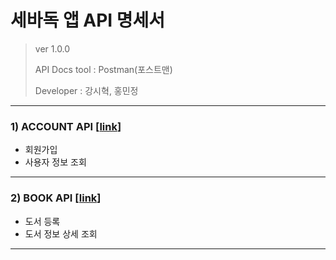 # 세바독 앱 API 명세서

> ver 1.0.0 
> 
> API Docs tool : Postman(포스트맨)
> 
> Developer : 강시혁, 홍민정

---

### 1) ACCOUNT API [[link](https://documenter.getpostman.com/view/21357078/2s9Yyqk37P)]

- 회원가입
- 사용자 정보 조회

---

### 2) BOOK API [[link](https://documenter.getpostman.com/view/21357078/2sA2r82jFg)]

- 도서 등록
- 도서 정보 상세 조회

---